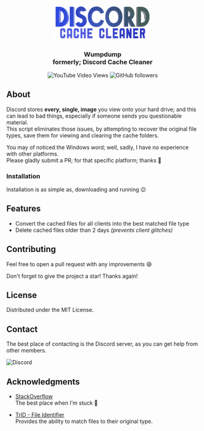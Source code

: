 <br />
<div align="center">
    <img src="https://github.com/danielytuk/Discord-Cache-Cleaner/blob/main/dcc-wordmark.png?raw=true" alt="wumpdump" width="50%">

  <h3 align="center">Wumpdump<br />formerly; Discord Cache Cleaner</h3>
  
  <a style="text-decoration: none;" href="[https://youtu.be/ZIfhx-Qi8xo](https://www.youtube.com/watch?v=cNTVn06-QrE&ab_channel=TroubleChute)">
    <img alt="YouTube Video Views" src="https://img.shields.io/youtube/views/ZIfhx-Qi8xo?label=watch%20showcase&style=for-the-badge"
  </a>
  <a style="text-decoration: none;" href="[https://youtu.be/ZIfhx-Qi8xo](https://www.youtube.com/watch?v=cNTVn06-QrE&ab_channel=TroubleChute)">
    <img alt="GitHub followers" src="https://img.shields.io/github/followers/danielytuk?style=for-the-badge">
  </a>
</div>

## About
Discord stores **every, single, image** you view onto your hard drive; and this can lead to bad things, especially if someone sends you questionable material.<br />This script eliminates those issues, by attempting to recover the original file types, save them for viewing and clearing the cache folders.

You may of noticed the Windows word; well, sadly, I have no experience with other platforms.<br />Please gladly submit a PR; for that specific platform; thanks 💖

### Installation

Installation is as simple as, downloading and running 😉

## Features

- Convert the cached files for all clients into the best matched file type
- Delete cached files older than 2 days *(prevents client glitches)*

## Contributing

Feel free to open a pull request with any improvements 😄

Don't forget to give the project a star! Thanks again!

## License

Distributed under the MIT License.

## Contact
The best place of contacting is the Discord server, as you can get help from other members.

<a style="text-decoration: none;" href="https://dytuk.media/discord">
    <img alt="Discord" src="https://img.shields.io/discord/851468794890158080?color=5865f2&label=%20Support&logo=discord&logoColor=white&style=for-the-badge">
</a>

## Acknowledgments

* [StackOverflow](https://stackoverflow.com/questions/tagged/batch-file)<br />The best place when I'm stuck 🤣

* [TrID - File Identifier](https://mark0.net/soft-trid-e.html)<br />Provides the ability to match files to their original type.
